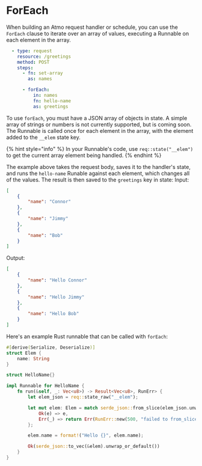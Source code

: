 # ForEach

When building an Atmo request handler or schedule, you can use the `ForEach` clause to iterate over an array of values, executing a Runnable on each element in the array.

```yaml
  - type: request
    resource: /greetings
    method: POST
    steps:
      - fn: set-array
	  	as: names

      - forEach:
          in: names
          fn: hello-name
          as: greetings
```

To use `forEach`, you must have a JSON array of objects in state. A simple array of strings or numbers is not currently supported, but is coming soon. The Runnable is called once for each element in the array, with the element added to the `__elem` state key.

{% hint style="info" %}
In your Runnable's code, use `req::state("__elem")` to get the current array element being handled.
{% endhint %}

The example above takes the request body, saves it to the handler's state, and runs the `hello-name` Runable against each element, which changes all of the values. The result is then saved to the `greetings` key in state:
Input:
```json
[
    {
        "name": "Connor"
    },
    {
        "name": "Jimmy"
    },
    {
        "name": "Bob"
    }
]
```
Output:
```json
[
    {
        "name": "Hello Connor"
    },
    {
        "name": "Hello Jimmy"
    },
    {
        "name": "Hello Bob"
    }
]
```

Here's an example Rust runnable that can be called with `forEach`:
```rust
#[derive(Serialize, Deserialize)]
struct Elem {
    name: String
}

struct HelloName{}

impl Runnable for HelloName {
    fn run(&self, _: Vec<u8>) -> Result<Vec<u8>, RunErr> {
        let elem_json = req::state_raw("__elem");

        let mut elem: Elem = match serde_json::from_slice(elem_json.unwrap_or_default().as_slice()) {
            Ok(e) => e,
            Err(_) => return Err(RunErr::new(500, "failed to from_slice"))
        };

        elem.name = format!("Hello {}", elem.name);

        Ok(serde_json::to_vec(&elem).unwrap_or_default())
    }
}
```